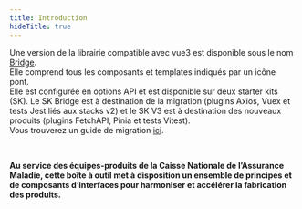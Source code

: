 ```yaml
---
title: Introduction
hideTitle: true
---
```


<doc-home-page-header class="mb-8 md-sm-14"></doc-home-page-header>

<doc-alert-bridge>

Une version de la librairie compatible avec vue3 est disponible sous le nom <a href="https://www.npmjs.com/package/@cnamts/synapse-bridge" target="_blank">Bridge</a>.<br/>Elle comprend tous les composants et templates indiqués par un icône pont.<br/>Elle est configurée en options API et est disponible sur deux starter kits (SK). Le SK Bridge est à destination de la migration (plugins Axios, Vuex et tests Jest liés aux stacks v2) et le SK V3 est à destination des nouveaux produits (plugins FetchAPI, Pinia et tests Vitest).<br/>Vous trouverez un guide de migration <a href="/migration-bridge">ici</a>.

</doc-alert-bridge>

<br/>

**Au service des équipes-produits de la Caisse Nationale de l’Assurance Maladie, cette boîte à outil met à disposition un ensemble de principes et de composants d’interfaces pour harmoniser et accélérer la fabrication des produits.**

<doc-home-page-list class="mt-2 mt-md-6 mb-6 mb-md-10"></doc-home-page-list>
